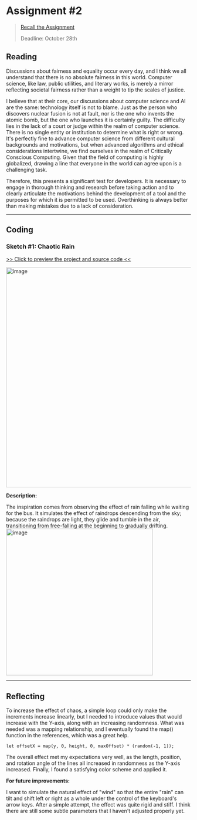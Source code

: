 # Assignment #2
>  [Recall the Assignment](https://git.arts.ac.uk/dhowe/Critical-Coding-1-2024/blob/main/assignments/assignment2.md)
> 
> Deadline: October 28th

## Reading

Discussions about fairness and equality occur every day, and I think we all understand that there is no absolute fairness in this world. Computer science, like law, public utilities, and literary works, is merely a mirror reflecting societal fairness rather than a weight to tip the scales of justice.

I believe that at their core, our discussions about computer science and AI are the same: technology itself is not to blame. Just as the person who discovers nuclear fusion is not at fault, nor is the one who invents the atomic bomb, but the one who launches it is certainly guilty. The difficulty lies in the lack of a court or judge within the realm of computer science. There is no single entity or institution to determine what is right or wrong. It's perfectly fine to advance computer science from different cultural backgrounds and motivations, but when advanced algorithms and ethical considerations intertwine, we find ourselves in the realm of Critically Conscious Computing. Given that the field of computing is highly globalized, drawing a line that everyone in the world can agree upon is a challenging task.

Therefore, this presents a significant test for developers. It is necessary to engage in thorough thinking and research before taking action and to clearly articulate the motivations behind the development of a tool and the purposes for which it is permitted to be used. Overthinking is always better than making mistakes due to a lack of consideration.


---

## Coding

### Sketch #1: Chaotic Rain

[>> Click to preview the project and source code <<](https://editor.p5js.org/HaoWang010/sketches/jnHR34Aas)

<img height="600" alt="image" src="https://git.arts.ac.uk/24010286/Critical-Coding-Notebook/assets/1333/b4071f3e-2b3d-4722-a124-454680af2ebe">

**Description:**

The inspiration comes from observing the effect of rain falling while waiting for the bus. It simulates the effect of raindrops descending from the sky; because the raindrops are light, they glide and tumble in the air, transitioning from free-falling at the beginning to gradually drifting.
<img width="400" alt="image" src="https://git.arts.ac.uk/24010286/Critical-Coding-Notebook/assets/1333/3ef1251e-f3ba-4272-847a-6cdf7d65d31b">




---

## **Reflecting**

To increase the effect of chaos, a simple loop could only make the increments increase linearly, but I needed to introduce values that would increase with the Y-axis, along with an increasing randomness. What was needed was a mapping relationship, and I eventually found the map() function in the references, which was a great help.
```
let offsetX = map(y, 0, height, 0, maxOffset) * (random(-1, 1));
```

The overall effect met my expectations very well, as the length, position, and rotation angle of the lines all increased in randomness as the Y-axis increased. Finally, I found a satisfying color scheme and applied it.

**For future improvements:**

I want to simulate the natural effect of "wind" so that the entire "rain" can tilt and shift left or right as a whole under the control of the keyboard's arrow keys. After a simple attempt, the effect was quite rigid and stiff. I think there are still some subtle parameters that I haven't adjusted properly yet.

